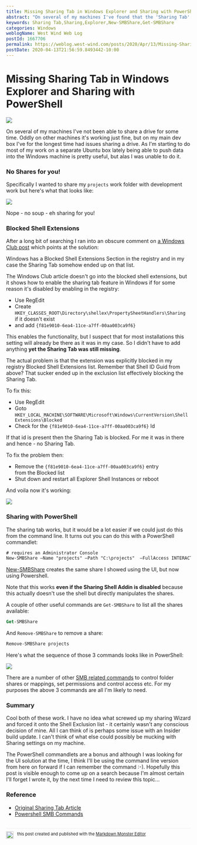 ```yaml
---
title: Missing Sharing Tab in Windows Explorer and Sharing with PowerShell
abstract: "On several of my machines I've found that the 'Sharing Tab' in Explore had gone missing and I've been unable to create a share through the Windows UI. Apparently some update or software installed mucked with my settings that created an explicit exclusion to disable this Shell Addin. In this post I describe how to fix this problem and then offer several solutions: Fixing the UI problem and maybe more usefully show how you can use Powershell to share a folder or drive instead of the Windows UI."
keywords: Sharing Tab,Sharing,Explorer,New-SMBShare,Get-SMBShare
categories: Windows
weblogName: West Wind Web Log
postId: 1667706
permalink: https://weblog.west-wind.com/posts/2020/Apr/13/Missing-Sharing-Tab-in-Windows-Explorer
postDate: 2020-04-13T21:56:59.8493442-10:00
---
```

# Missing Sharing Tab in Windows Explorer and Sharing with PowerShell

![](SharingTabMissing.jpg)

On several of my machines I've not been able to share a drive for some time. Oddly on other machines it's working just fine, but on my main dev box I've for the longest time had issues sharing a drive. As I'm starting to do most of my work on a separate Ubuntu box lately being able to push data into the Windows machine is pretty useful, but alas I was unable to do it.


### No Shares for you!
Specifically I wanted to share my `projects` work folder with development work but here's what that looks like:

![](NoSharingTab.png)

Nope - no soup - eh sharing for you!

### Blocked Shell Extensions
After a long bit of searching I ran into an obscure comment on [a Windows Club post](https://www.thewindowsclub.com/sharing-tab-is-missing-windows) which points at the solution:

Windows has a Blocked Shell Extensions Section in the registry and in my case the Sharing Tab somehow ended up on that list.

The Windows Club article doesn't go into the blocked shell extensions, but it shows how to enable the sharing tab feature in Windows if for some reason it's disabled by enabling in the registry:

* Use RegEdit
* Create `HKEY_CLASSES_ROOT\Directory\shellex\PropertySheetHandlers\Sharing`  
if it doesn't exist
* and add `{f81e9010-6ea4-11ce-a7ff-00aa003ca9f6}`

This enables the functionality, but I suspect that for most installations this setting will already be there as it was in my case. So I didn't have to add anything **yet the Sharing Tab was still missing**.

The actual problem is that the extension was explicitly blocked in my registry Blocked Shell Extensions list. Remember that Shell ID Guid from above? That sucker ended up in the exclusion list effectively blocking the Sharing Tab.

To fix this:

* Use RegEdit
* Goto `HKEY_LOCAL_MACHINE\SOFTWARE\Microsoft\Windows\CurrentVersion\Shell Extensions\Blocked`
* Check for the `{f81e9010-6ea4-11ce-a7ff-00aa003ca9f6}` Id

If that id is present then the Sharing Tab is blocked. For me it was in there and hence - no Sharing Tab.

To fix the problem then:

* Remove the `{f81e9010-6ea4-11ce-a7ff-00aa003ca9f6}` entry   
from the Blocked list
* Shut down and restart all Explorer Shell Instances  or reboot

And voila now it's working:

![](SharingTabWorking.png)

### Sharing with PowerShell
The sharing tab works, but it would be a lot easier if we could just do this from the command line. It turns out you can do this with a PowerShell commandlet:

```ps
# requires an Administrator Console
New-SMBShare –Name "projects" –Path "C:\projects"  –FullAccess INTERACTIVE
```

[New-SMBShare](https://docs.microsoft.com/en-us/powershell/module/smbshare/new-smbshare?view=win10-ps) creates the same share I showed using the UI, but now using Powershell.

Note that this works **even if the Sharing Shell Addin is disabled**  because this actually doesn't use the shell but directly manipulates the shares.

A couple of other useful commands are `Get-SMBShare` to list all the shares available:

```ps
Get-SMBShare
```

And `Remove-SMBShare` to remove a share:

```ps
Remove-SMBShare projects
```

Here's what the sequence of those 3 commands looks like in PowerShell:

![](PowerShellSmbShareCommands.png)

There are a number of other [SMB related commands](https://docs.microsoft.com/en-us/powershell/module/smbshare/?view=win10-ps) to control folder shares or mappings, set permissions and control access etc. For my purposes the above 3 commands are all I'm likely to need. 
  
### Summary
Cool both of these work. I have no idea what screwed up my sharing Wizard and forced it onto the Shell Exclusion list - it certainly wasn't any conscious decision of mine. All I can think of is perhaps some issue with an Insider build update. I can't think of what else could possibly be mucking with Sharing settings on my machine.

The PowerShell commandlets are a bonus and although I was looking for the UI solution at the time, I think I'll be using the command line version from here on forward if I can remember the command :-). Hopefully this post is visible enough to come up on a search because I'm almost certain I'll forget I wrote it, by the next time I need to review this topic... 

### Reference

* [Original Sharing Tab Article](https://www.thewindowsclub.com/sharing-tab-is-missing-windows)
* [Powershell SMB Commands](https://docs.microsoft.com/en-us/powershell/module/smbshare/?view=win10-ps)

<div style="margin-top: 30px;font-size: 0.8em;
            border-top: 1px solid #eee;padding-top: 8px;">
    <img src="https://markdownmonster.west-wind.com/favicon.png"
         style="height: 20px;float: left; margin-right: 10px;"/>
    this post created and published with the 
    <a href="https://markdownmonster.west-wind.com" 
       target="top">Markdown Monster Editor</a> 
</div>